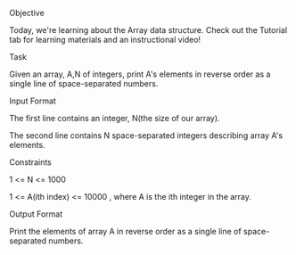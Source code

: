 Objective

Today, we're learning about the Array data structure. Check out the Tutorial tab for learning materials and an instructional video!


Task

Given an array, A,N of  integers, print A's elements in reverse order as a single line of space-separated numbers.


Input Format

The first line contains an integer, N(the size of our array).

The second line contains N space-separated integers describing array A's elements.


Constraints

1 <= N <= 1000

1 <= A(ith index) <= 10000 , where A is the ith integer in the array.


Output Format

Print the elements of array A in reverse order as a single line of space-separated numbers.
